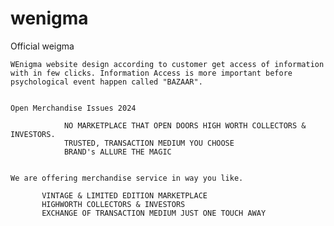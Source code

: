 # wenigma
Official weigma 


    WEnigma website design according to customer get access of information with in few clicks. Information Access is more important before psychological event happen called "BAZAAR".


    Open Merchandise Issues 2024

                NO MARKETPLACE THAT OPEN DOORS HIGH WORTH COLLECTORS & INVESTORS.
                TRUSTED, TRANSACTION MEDIUM YOU CHOOSE
                BRAND's ALLURE THE MAGIC


    We are offering merchandise service in way you like.

           VINTAGE & LIMITED EDITION MARKETPLACE
           HIGHWORTH COLLECTORS & INVESTORS
           EXCHANGE OF TRANSACTION MEDIUM JUST ONE TOUCH AWAY

